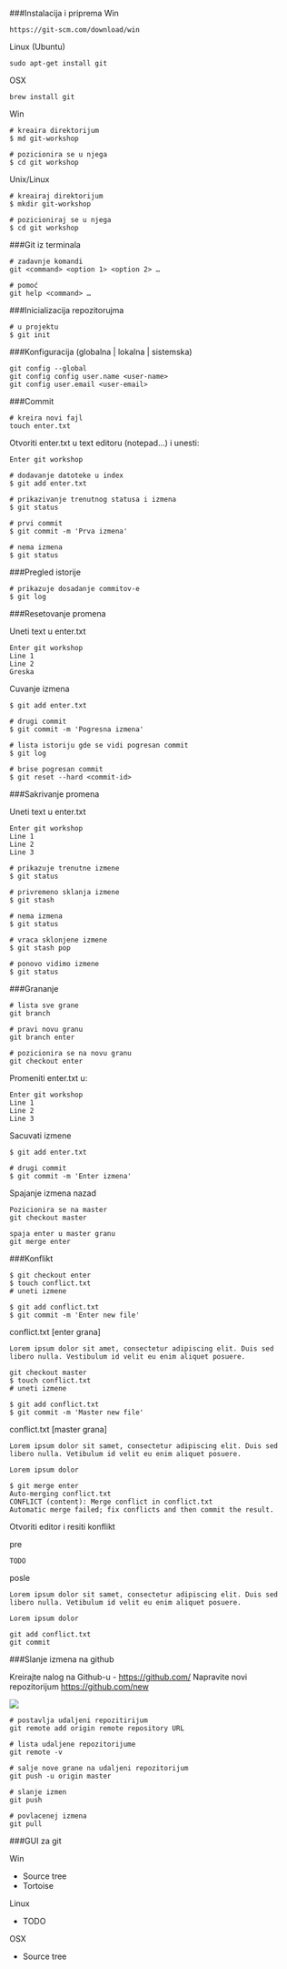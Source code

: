###Instalacija i priprema
Win

`https://git-scm.com/download/win`

Linux (Ubuntu)

`sudo apt-get install git`

OSX

`brew install git`

Win

```
# kreaira direktorijum
$ md git-workshop

# pozicionira se u njega
$ cd git workshop
```

Unix/Linux

```
# kreairaj direktorijum
$ mkdir git-workshop

# pozicioniraj se u njega
$ cd git workshop
```

###Git iz terminala

```
# zadavnje komandi
git <command> <option 1> <option 2> …

# pomoć
git help <command> …
```

###Inicializacija repozitorujma

```
# u projektu
$ git init
```

###Konfiguracija (globalna | lokalna | sistemska)

```
git config --global
git config config user.name <user-name>
git config user.email <user-email>
```

###Commit

```
# kreira novi fajl
touch enter.txt
```

Otvoriti enter.txt u text editoru (notepad...) i unesti:

```
Enter git workshop
```



```
# dodavanje datoteke u index
$ git add enter.txt

# prikazivanje trenutnog statusa i izmena
$ git status

# prvi commit
$ git commit -m 'Prva izmena'

# nema izmena
$ git status
```

###Pregled istorije

```
# prikazuje dosadanje commitov-e
$ git log
```

###Resetovanje promena

Uneti text u enter.txt

```
Enter git workshop
Line 1
Line 2
Greska
```

Cuvanje izmena

``` 
$ git add enter.txt

# drugi commit
$ git commit -m 'Pogresna izmena'

# lista istoriju gde se vidi pogresan commit
$ git log

# brise pogresan commit
$ git reset --hard <commit-id>
```

###Sakrivanje promena

Uneti text u enter.txt

```
Enter git workshop
Line 1
Line 2
Line 3
```

``` 
# prikazuje trenutne izmene
$ git status

# privremeno sklanja izmene
$ git stash 

# nema izmena
$ git status

# vraca sklonjene izmene
$ git stash pop

# ponovo vidimo izmene
$ git status
```

###Grananje

```
# lista sve grane
git branch 

# pravi novu granu
git branch enter

# pozicionira se na novu granu
git checkout enter
```
Promeniti enter.txt u:

```
Enter git workshop
Line 1
Line 2
Line 3
```

Sacuvati izmene

``` 
$ git add enter.txt

# drugi commit
$ git commit -m 'Enter izmena'
```

Spajanje izmena nazad

```
Pozicionira se na master
git checkout master

spaja enter u master granu
git merge enter
```

###Konflikt

```
$ git checkout enter 
$ touch conflict.txt
# uneti izmene

$ git add conflict.txt
$ git commit -m 'Enter new file'
```
conflict.txt [enter grana]
```
Lorem ipsum dolor sit amet, consectetur adipiscing elit. Duis sed libero nulla. Vestibulum id velit eu enim aliquet posuere.
```

```
git checkout master
$ touch conflict.txt
# uneti izmene

$ git add conflict.txt
$ git commit -m 'Master new file'
```

conflict.txt [master grana]
```
Lorem ipsum dolor sit samet, consectetur adipiscing elit. Duis sed libero nulla. Vetibulum id velit eu enim aliquet posuere.

Lorem ipsum dolor
```

```
$ git merge enter
Auto-merging conflict.txt
CONFLICT (content): Merge conflict in conflict.txt
Automatic merge failed; fix conflicts and then commit the result.
```

Otvoriti editor i resiti konflikt

pre

```
TODO
```

posle

```
Lorem ipsum dolor sit samet, consectetur adipiscing elit. Duis sed libero nulla. Vetibulum id velit eu enim aliquet posuere.

Lorem ipsum dolor
```

```
git add conflict.txt
git commit
```

###Slanje izmena na github

Kreirajte nalog na Github-u - https://github.com/ 
Napravite novi repozitorijum https://github.com/new

![](images/github.png)

```
# postavlja udaljeni repozitirijum
git remote add origin remote repository URL

# lista udaljene repozitorijume
git remote -v

# salje nove grane na udaljeni repozitorijum
git push -u origin master

# slanje izmen
git push

# povlacenej izmena
git pull
```

###GUI za git

Win

* Source tree
* Tortoise

Linux

* TODO

OSX

* Source tree












